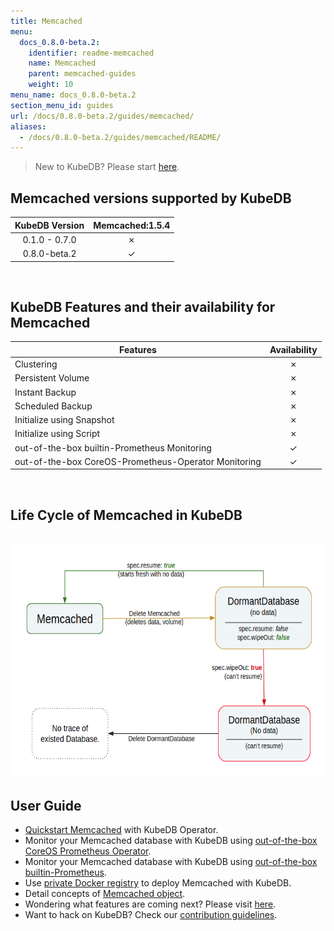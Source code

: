```yaml
---
title: Memcached
menu:
  docs_0.8.0-beta.2:
    identifier: readme-memcached
    name: Memcached
    parent: memcached-guides
    weight: 10
menu_name: docs_0.8.0-beta.2
section_menu_id: guides
url: /docs/0.8.0-beta.2/guides/memcached/
aliases:
  - /docs/0.8.0-beta.2/guides/memcached/README/
---
```


> New to KubeDB? Please start [here](/docs/concepts/README.md).

## Memcached versions supported by KubeDB

| KubeDB Version | Memcached:1.5.4 |
|:--:|:--:|
| 0.1.0 - 0.7.0 | &#10007; |
| 0.8.0-beta.2 | &#10003; |

<br/>

## KubeDB Features and their availability for Memcached

|Features |Availability|
|--|:--:|
|Clustering | &#10007; |
|Persistent Volume | &#10007; |
|Instant Backup | &#10007; |
|Scheduled Backup  | &#10007; |
|Initialize using Snapshot | &#10007; |
|Initialize using Script | &#10007; |
|out-of-the-box builtin-Prometheus Monitoring | &#10003; |
|out-of-the-box CoreOS-Prometheus-Operator Monitoring | &#10003; |

<br/>

## Life Cycle of Memcached in KubeDB

<p align="center">
  <img alt="lifecycle"  src="/docs/images/memcached/memcached-lifecycle.png" width="600" height="373">
</p>

## User Guide

- [Quickstart Memcached](/docs/guides/memcached/quickstart/quickstart.md) with KubeDB Operator.
- Monitor your Memcached database with KubeDB using [out-of-the-box CoreOS Prometheus Operator](/docs/guides/memcached/monitoring/using-coreos-prometheus-operator.md).
- Monitor your Memcached database with KubeDB using [out-of-the-box builtin-Prometheus](/docs/guides/memcached/monitoring/using-builtin-prometheus.md).
- Use [private Docker registry](/docs/guides/memcached/private-registry/using-private-registry.md) to deploy Memcached with KubeDB.
- Detail concepts of [Memcached object](/docs/concepts/databases/memcached.md).
- Wondering what features are coming next? Please visit [here](/docs/roadmap.md).
- Want to hack on KubeDB? Check our [contribution guidelines](/docs/CONTRIBUTING.md).
